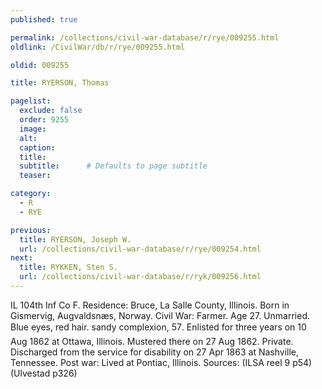 ```yaml
---
published: true

permalink: /collections/civil-war-database/r/rye/009255.html
oldlink: /CivilWar/db/r/rye/009255.html

oldid: 009255

title: RYERSON, Thomas

pagelist:
  exclude: false
  order: 9255
  image: 
  alt:
  caption:
  title:
  subtitle:      # Defaults to page subtitle
  teaser:

category: 
  - R 
  - RYE

previous:
  title: RYERSON, Joseph W.
  url: /collections/civil-war-database/r/rye/009254.html  
next:
  title: RYKKEN, Sten S.
  url: /collections/civil-war-database/r/ryk/009256.html   
---
```

IL 104th Inf Co F. Residence: Bruce, La Salle County, Illinois. Born in Gismervig, Augvaldsn&aelig;s, Norway. Civil War: Farmer. Age 27. Unmarried. Blue eyes, red hair. sandy complexion, 5&#146;7&#148;. Enlisted for three years on 10 Aug 1862 at Ottawa, Illinois. Mustered there on 27 Aug 1862. Private. Discharged from the service for disability on 27 Apr 1863 at Nashville, Tennessee. Post war: Lived at Pontiac, Illinois. Sources: (ILSA reel 9 p54) (Ulvestad p326)